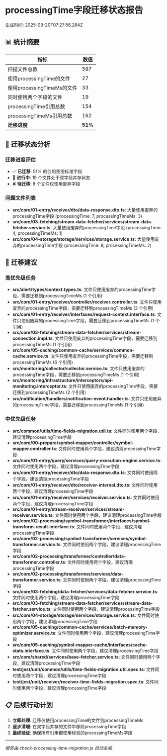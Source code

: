 # processingTime字段迁移状态报告

生成时间: 2025-09-20T07:27:56.284Z

## 📊 统计摘要

| 指标 | 数值 |
|------|------|
| 扫描文件总数 | 597 |
| 使用processingTime的文件 | 27 |
| 使用processingTimeMs的文件 | 33 |
| 同时使用两个字段的文件 | 19 |
| processingTime引用总数 | 154 |
| processingTimeMs引用总数 | 162 |
| **迁移进度** | **51%** |

## 🎯 迁移状态分析

### 迁移进度评估
- ✅ **已迁移**: 51% 的引用使用标准字段
- 🔄 **进行中**: 19 个文件处于双字段并存状态
- ❌ **待迁移**: 8 个文件仅使用废弃字段

### 问题文件列表

- **src/core/01-entry/receiver/dto/data-response.dto.ts**: 大量使用废弃的processingTime字段 (processingTime: 7, processingTimeMs: 3)
- **src/core/03-fetching/stream-data-fetcher/services/stream-data-fetcher.service.ts**: 大量使用废弃的processingTime字段 (processingTime: 4, processingTimeMs: 1)
- **src/core/04-storage/storage/services/storage.service.ts**: 大量使用废弃的processingTime字段 (processingTime: 8, processingTimeMs: 2)

## 🚀 迁移建议

### 高优先级任务
- **src/alert/types/context.types.ts**: 文件只使用废弃的processingTime字段，需要迁移到processingTimeMs (1 个引用)
- **src/core/01-entry/receiver/controller/receiver.controller.ts**: 文件只使用废弃的processingTime字段，需要迁移到processingTimeMs (3 个引用)
- **src/core/01-entry/receiver/interfaces/request-context.interface.ts**: 文件只使用废弃的processingTime字段，需要迁移到processingTimeMs (1 个引用)
- **src/core/03-fetching/stream-data-fetcher/services/stream-connection.impl.ts**: 文件只使用废弃的processingTime字段，需要迁移到processingTimeMs (1 个引用)
- **src/core/05-caching/common-cache/services/common-cache.service.ts**: 文件只使用废弃的processingTime字段，需要迁移到processingTimeMs (6 个引用)
- **src/monitoring/collector/collector.service.ts**: 文件只使用废弃的processingTime字段，需要迁移到processingTimeMs (1 个引用)
- **src/monitoring/infrastructure/interceptors/api-monitoring.interceptor.ts**: 文件只使用废弃的processingTime字段，需要迁移到processingTimeMs (2 个引用)
- **src/notification/handlers/notification-event.handler.ts**: 文件只使用废弃的processingTime字段，需要迁移到processingTimeMs (1 个引用)

### 中优先级任务
- **src/common/utils/time-fields-migration.util.ts**: 文件同时使用两个字段，建议清理processingTime字段
- **src/core/00-prepare/symbol-mapper/controller/symbol-mapper.controller.ts**: 文件同时使用两个字段，建议清理processingTime字段
- **src/core/01-entry/query/services/query-execution-engine.service.ts**: 文件同时使用两个字段，建议清理processingTime字段
- **src/core/01-entry/receiver/dto/data-response.dto.ts**: 文件同时使用两个字段，建议清理processingTime字段
- **src/core/01-entry/receiver/dto/receiver-internal.dto.ts**: 文件同时使用两个字段，建议清理processingTime字段
- **src/core/01-entry/receiver/services/receiver.service.ts**: 文件同时使用两个字段，建议清理processingTime字段
- **src/core/01-entry/stream-receiver/services/stream-receiver.service.ts**: 文件同时使用两个字段，建议清理processingTime字段
- **src/core/02-processing/symbol-transformer/interfaces/symbol-transform-result.interface.ts**: 文件同时使用两个字段，建议清理processingTime字段
- **src/core/02-processing/symbol-transformer/services/symbol-transformer.service.ts**: 文件同时使用两个字段，建议清理processingTime字段
- **src/core/02-processing/transformer/controller/data-transformer.controller.ts**: 文件同时使用两个字段，建议清理processingTime字段
- **src/core/02-processing/transformer/services/data-transformer.service.ts**: 文件同时使用两个字段，建议清理processingTime字段
- **src/core/03-fetching/data-fetcher/services/data-fetcher.service.ts**: 文件同时使用两个字段，建议清理processingTime字段
- **src/core/03-fetching/stream-data-fetcher/services/stream-data-fetcher.service.ts**: 文件同时使用两个字段，建议清理processingTime字段
- **src/core/04-storage/storage/services/storage.service.ts**: 文件同时使用两个字段，建议清理processingTime字段
- **src/core/05-caching/common-cache/services/batch-memory-optimizer.service.ts**: 文件同时使用两个字段，建议清理processingTime字段
- **src/core/05-caching/symbol-mapper-cache/interfaces/cache-stats.interface.ts**: 文件同时使用两个字段，建议清理processingTime字段
- **src/core/shared/services/base-fetcher.service.ts**: 文件同时使用两个字段，建议清理processingTime字段
- **test/jest/unit/common/utils/time-fields-migration.util.spec.ts**: 文件同时使用两个字段，建议清理processingTime字段
- **test/jest/unit/receiver/receiver-time-fields-migration.spec.ts**: 文件同时使用两个字段，建议清理processingTime字段

## 📋 后续行动计划

1. **立即处理**: 迁移仅使用processingTime的文件到processingTimeMs
2. **逐步清理**: 在双字段并存的文件中移除processingTime字段
3. **最终验证**: 确保所有引用都使用标准的processingTimeMs字段

---
*报告由 check-processing-time-migration.js 自动生成*
